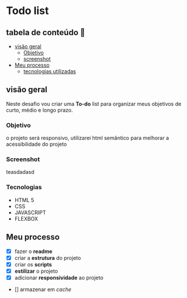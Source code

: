 # Todo list


## tabela de conteúdo 🔗

- [visão geral](#visão-geral)
    - [Objetivo](#objetivo)
    - [screenshot](#screenshot)
- [Meu processo](#meu-processo)
    - [tecnologias utilizadas](#tecnologias)


## visão geral 

Neste desafio vou criar uma **To-do** list para organizar meus objetivos de curto, médio e longo prazo.

### Objetivo

o projeto será responsivo, utilizarei html semântico para melhorar a acessibilidade do projeto


### Screenshot 
 teasdadasd

### Tecnologias 

- HTML 5
- CSS
- JAVASCRIPT
- FLEXBOX


## Meu processo 

- [x] fazer o **readme**
- [x] criar a **estrutura** do projeto
- [x] criar os **scripts**
- [X] **estilizar** o projeto
- [X] adicionar **responsividade** ao projeto
- [] armazenar em *cache*